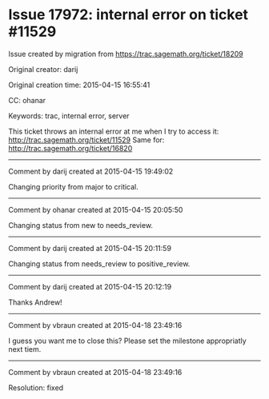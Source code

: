 # Issue 17972: internal error on ticket #11529

Issue created by migration from https://trac.sagemath.org/ticket/18209

Original creator: darij

Original creation time: 2015-04-15 16:55:41

CC:  ohanar

Keywords: trac, internal error, server

This ticket throws an internal error at me when I try to access it:
http://trac.sagemath.org/ticket/11529
Same for:
http://trac.sagemath.org/ticket/16820


---

Comment by darij created at 2015-04-15 19:49:02

Changing priority from major to critical.


---

Comment by ohanar created at 2015-04-15 20:05:50

Changing status from new to needs_review.


---

Comment by darij created at 2015-04-15 20:11:59

Changing status from needs_review to positive_review.


---

Comment by darij created at 2015-04-15 20:12:19

Thanks Andrew!


---

Comment by vbraun created at 2015-04-18 23:49:16

I guess you want me to close this? Please set the milestone appropriatly next tiem.


---

Comment by vbraun created at 2015-04-18 23:49:16

Resolution: fixed
